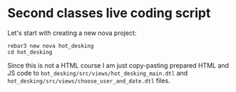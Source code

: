 # Second classes live coding script

Let's start with creating a new nova project:
```
rebar3 new nova hot_desking
cd hot_desking
```

Since this is not a HTML course I am just copy-pasting prepared HTML and JS code to `hot_desking/src/views/hot_desking_main.dtl` and `hot_desking/src/views/choose_user_and_date.dtl` files.